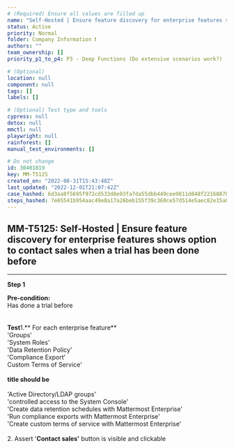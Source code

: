 ```yaml
---
# (Required) Ensure all values are filled up
name: "Self-Hosted | Ensure feature discovery for enterprise features shows option to contact sales when a trial has been done before"
status: Active
priority: Normal
folder: Company Information ❗
authors: ""
team_ownership: []
priority_p1_to_p4: P3 - Deep Functions (Do extensive scenarios work?)

# (Optional)
location: null
component: null
tags: []
labels: []

# (Optional) Test type and tools
cypress: null
detox: null
mmctl: null
playwright: null
rainforest: []
manual_test_environments: []

# Do not change
id: 30401019
key: MM-T5125
created_on: "2022-08-31T15:43:48Z"
last_updated: "2022-12-01T21:07:42Z"
case_hashed: 6d3aa8f5695f972cd533d8e93fa7da55dbb449cee9811d848f22160878eee831d30c631d54156b79cfaac80c995e9207
steps_hashed: 7e65541b954aac49e8a17a26beb155f39c360ce57d514e5aec82e15a0128363e365607dec1c2036a6676e62348d7bfeb
---
```


<!-- (Auto-generated) Based on frontmatter's "key" and "name" -->

## MM-T5125: Self-Hosted | Ensure feature discovery for enterprise features shows option to contact sales when a trial has been done before

---

**Step 1**

**Pre-condition:**\
Has done a trial before\
\
\
**Test**1.\*\* For each enterprise feature\*\*\
'Groups'\
'System Roles'\
'Data Retention Policy'\
'Compliance Export'\
Custom Terms of Service'\
\
**title should be**\
\
'Active Directory/LDAP groups'\
'controlled access to the System Console'\
'Create data retention schedules with Mattermost Enterprise'\
'Run compliance exports with Mattermost Enterprise'\
'Create custom terms of service with Mattermost Enterprise'\
\
2\. Assert '**Contact sales'** button is visible and clickable
